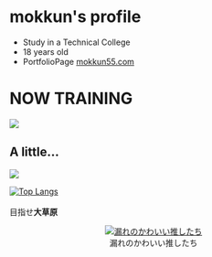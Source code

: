 <p align="center">

# mokkun's profile

- Study in a Technical College
- 18 years old
- PortfolioPage <a href="https://mokkun55.com" target="_blank">mokkun55.com</a>
# NOW TRAINING
<img src="https://skillicons.dev/icons?i=html,css,scss,tailwind,js,ts,react,next" /> <br/>

## A little...
<img src="https://skillicons.dev/icons?i=arduino,blender,bootstrap,express,git,github,linux,raspberrypi,nodejs" /> <br/>

[![Top Langs](https://github-readme-stats.vercel.app/api/top-langs/?username=mokkun55&theme=default&show_icons=true&layout=compact)](https://github.com/mo-ri-regen/github-readme-stats) <br/><br/>
目指せ**大草原**
</p>

<p align="center">
  <a href="https://ibb.co/vvtwC6j"><img src="https://i.ibb.co/G3hxf45/git-me.png" alt="漏れのかわいい推したち" border="0"></a>
  <br>漏れのかわいい推したち</br>
</p>
